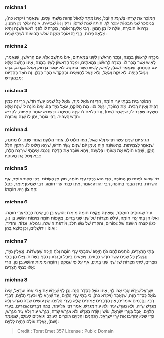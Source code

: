 
### michna 1
הַמּוֹכֵר אֶת שָׂדֵהוּ בִּשְׁעַת הַיּוֹבֵל, אֵינוֹ מֻתָּר לִגְאוֹל פָּחוּת מִשְּׁתֵּי שָׁנִים, שֶׁנֶּאֱמַר (ויקרא כה), בְּמִסְפַּר שְׁנֵי תְבוּאֹת יִמְכָּר לָךְ. הָיְתָה שְׁנַת שִׁדָּפוֹן וְיֵרָקוֹן אוֹ שְׁבִיעִית, אֵינָהּ עוֹלָה מִן הַמִּנְיָן. נָרָהּ אוֹ הוֹבִירָהּ, עוֹלָה לוֹ מִן הַמִּנְיָן. רַבִּי אֶלְעָזָר אוֹמֵר, מְכָרָהּ לוֹ לִפְנֵי רֹאשׁ הַשָּׁנָה וְהִיא מְלֵאָה פֵרוֹת, הֲרֵי זֶה אוֹכֵל מִמֶּנָּה שָׁלשׁ תְּבוּאוֹת לִשְׁתֵּי שָׁנִים: 

### michna 2
מְכָרָהּ לָרִאשׁוֹן בְּמָנֶה, וּמָכַר הָרִאשׁוֹן לַשֵּׁנִי בְּמָאתַיִם, אֵינוֹ מְחַשֵּׁב אֶלָּא עִם הָרִאשׁוֹן, שֶׁנֶּאֱמַר, לָאִישׁ אֲשֶׁר מָכַר לוֹ. מְכָרָהּ לָרִאשׁוֹן בְּמָאתַיִם, וּמָכַר הָרִאשׁוֹן לַשֵּׁנִי בְּמָנֶה, אֵינוֹ מְחַשֵּׁב אֶלָּא עִם הָאַחֲרוֹן, שֶׁנֶּאֱמַר (שם), לָאִישׁ, לָאִישׁ אֲשֶׁר בְּתוֹכָהּ. לֹא יִמְכֹּר בְּרָחוֹק וְיִגְאֹל בְּקָרוֹב, בְּרָע וְיִגְאֹל בְּיָפֶה. לֹא יִלְוֶה וְיִגְאַל, וְלֹא יִגְאַל לַחֲצָאִים. וּבַהֶקְדֵּשׁ מֻתָּר בְּכֻלָּן. זֶה חֹמֶר בַּהֶדְיוֹט מִבַּהֶקְדֵּשׁ: 

### michna 3
הַמּוֹכֵר בַּיִת בְּבָתֵּי עָרֵי חוֹמָה, הֲרֵי זֶה גוֹאֵל מִיָּד, וְגוֹאֵל כָּל שְׁנֵים עָשָׂר חֹדֶשׁ, הֲרֵי זֶה כְּמִין רִבִּית וְאֵינָהּ רִבִּית. מֵת הַמּוֹכֵר, יִגְאַל בְּנוֹ. מֵת הַלּוֹקֵחַ, יִגְאַל מִיַּד בְּנוֹ. אֵינוֹ מוֹנֶה לוֹ שָׁנָה אֶלָּא מִשָּׁעָה שֶׁמָּכַר לוֹ, שֶׁנֶּאֱמַר (שם), עַד מְלֹאת לוֹ שָׁנָה תְמִימָה. וּכְשֶׁהוּא אוֹמֵר תְּמִימָה, לְהָבִיא חֹדֶשׁ הָעִבּוּר. רַבִּי אוֹמֵר, יִתֵּן לוֹ שָׁנָה וְעִבּוּרָהּ: 

### michna 4
הִגִּיעַ יוֹם שְׁנֵים עָשָׂר חֹדֶשׁ וְלֹא נִגְאַל, הָיָה חָלוּט לוֹ, אֶחָד הַלּוֹקֵחַ וְאֶחָד שֶׁנִּתַּן לוֹ מַתָּנָה, שֶׁנֶּאֱמַר לַצְּמִיתוּת. בָּרִאשׁוֹנָה הָיָה נִטְמָן יוֹם שְׁנֵים עָשָׂר חֹדֶשׁ, שֶׁיְּהֵא חָלוּט לוֹ. הִתְקִין הִלֵּל הַזָּקֵן, שֶׁיְּהֵא חוֹלֵשׁ אֶת מְעוֹתָיו בַּלִּשְׁכָּה, וִיהֵא שׁוֹבֵר אֶת הַדֶּלֶת וְנִכְנָס. אֵימָתַי שֶׁיִּרְצֶה הַלָּה, יָבֹא וְיִטֹּל אֶת מְעוֹתָיו: 

### michna 5
כֹּל שֶׁהוּא לִפְנִים מִן הַחוֹמָה, הֲרֵי הוּא כְבָתֵּי עָרֵי חוֹמָה, חוּץ מִן הַשָּׂדוֹת. רַבִּי מֵאִיר אוֹמֵר, אַף הַשָּׂדוֹת. בַּיִת הַבָּנוּי בַּחוֹמָה, רַבִּי יְהוּדָה אוֹמֵר, אֵינוֹ כְבָתֵּי עָרֵי חוֹמָה. רַבִּי שִׁמְעוֹן אוֹמֵר, כֹּתֶל הַחִיצוֹן הִיא חוֹמָתוֹ: 

### michna 6
עִיר שֶׁגַּגּוֹתֶיהָ חוֹמָתָהּ, וְשֶׁאֵינָהּ מֻקֶּפֶת חוֹמָה מִימוֹת יְהוֹשֻׁעַ בִּן נוּן, אֵינָהּ כְּבָתֵּי עָרֵי חוֹמָה. וְאֵלּוּ הֵן בָּתֵּי עָרֵי חוֹמָה, שָׁלשׁ חֲצֵרוֹת שֶׁל שְׁנֵי שְׁנֵי בָתִּים, מֻקָּפוֹת חוֹמָה מִימוֹת יְהוֹשֻׁעַ בִּן נוּן, כְּגוֹן קַצְּרָה הַיְשָׁנָה שֶׁל צִפּוֹרִים, וְחַקְרָה שֶׁל גּוּשׁ חָלָב, וְיוֹדְפַת הַיְשָׁנָה, וְגַמְלָא, וּגְדוֹד, וְחָדִיד, וְאוֹנוֹ, וִירוּשָׁלַיִם, וְכֵן כַּיּוֹצֵא בָהֶן: 

### michna 7
בָּתֵּי הַחֲצֵרִים, נוֹתְנִים לָהֶם כֹּחַ הַיָּפֶה שֶׁבְּבָתֵּי עָרֵי חוֹמָה וְכֹחַ הַיָּפֶה שֶׁבַּשָּׂדוֹת. נִגְאָלִין מִיָּד, וְנִגְאָלִין כָּל שְׁנֵים עָשָׂר חֹדֶשׁ כַּבָּתִּים, וְיוֹצְאִים בַּיּוֹבֵל וּבְגִרְעוֹן כֶּסֶף כַּשָּׂדוֹת. וְאֵלּוּ הֵן בָּתֵּי חֲצֵרִים, שְׁתֵּי חֲצֵרוֹת שֶׁל שְׁנֵי שְׁנֵי בָתִּים, אַף עַל פִּי שֶׁמֻּקָּפִין חוֹמָה מִימוֹת יְהוֹשֻׁעַ בִּן נוּן, הֲרֵי אֵלּוּ כְבָתֵּי חֲצֵרִים: 

### michna 8
יִשְׂרָאֵל שֶׁיָּרַשׁ אֲבִי אִמּוֹ לֵוִי, אֵינוֹ גוֹאֵל כַּסֵּדֶר הַזֶּה. וְכֵן לֵוִי שֶׁיָּרַשׁ אֶת אֲבִי אִמּוֹ יִשְׂרָאֵל, אֵינוֹ גוֹאֵל כַּסֵּדֶר הַזֶּה, שֶׁנֶּאֱמַר (ויקרא כה), כִּי בָתֵּי עָרֵי הַלְוִיִּם, עַד שֶׁיְהֵא לֵוִי וּבְעָרֵי הַלְוִיִּם, דִּבְרֵי רַבִּי. וַחֲכָמִים אוֹמְרִים, אֵין הַדְּבָרִים אֲמוּרִים אֶלָּא בְעָרֵי הַלְוִיִּם. אֵין עוֹשִׂים שָׂדֶה מִגְרָשׁ וְלֹא מִגְרָשׁ שָׂדֶה, וְלֹא מִגְרָשׁ עִיר וְלֹא עִיר מִגְרָשׁ. אָמַר רַבִּי אֱלִיעֶזֶר, בַּמֶּה דְבָרִים אֲמוּרִים. בְּעָרֵי הַלְוִיִּם. אֲבָל בְּעָרֵי יִשְׂרָאֵל, עוֹשִׂין שָׂדֶה מִגְרָשׁ וְלֹא מִגְרָשׁ שָׂדֶה, מִגְרָשׁ עִיר וְלֹא עִיר מִגְרָשׁ, כְּדֵי שֶׁלֹּא יַחֲרִיבוּ אֶת עָרֵי יִשְׂרָאֵל. הַכֹּהֲנִים וְהַלְוִיִּם מוֹכְרִים לְעוֹלָם וְגוֹאֲלִים לְעוֹלָם, שֶׁנֶּאֱמַר (שם), גְּאֻלַּת עוֹלָם תִּהְיֶה לַלְוִיִּם: 

>Credit : Torat Emet 357
>License : Public Domain 